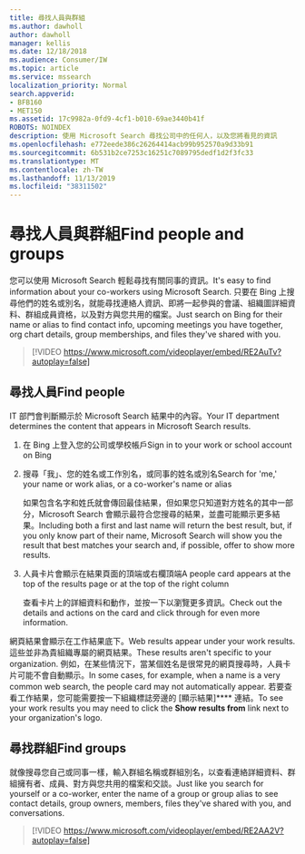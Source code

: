 ```yaml
---
title: 尋找人員與群組
ms.author: dawholl
author: dawholl
manager: kellis
ms.date: 12/18/2018
ms.audience: Consumer/IW
ms.topic: article
ms.service: mssearch
localization_priority: Normal
search.appverid:
- BFB160
- MET150
ms.assetid: 17c9982a-0fd9-4cf1-b010-69ae3440b41f
ROBOTS: NOINDEX
description: 使用 Microsoft Search 尋找公司中的任何人，以及您將看見的資訊
ms.openlocfilehash: e772eede386c26264414acb99b952570a9d33b91
ms.sourcegitcommit: 6b531b2ce7253c16251c7089795dedf1d2f3fc33
ms.translationtype: MT
ms.contentlocale: zh-TW
ms.lasthandoff: 11/13/2019
ms.locfileid: "38311502"
---
```

# <a name="find-people-and-groups"></a><span data-ttu-id="bc96f-103">尋找人員與群組</span><span class="sxs-lookup"><span data-stu-id="bc96f-103">Find people and groups</span></span>

<span data-ttu-id="bc96f-104">您可以使用 Microsoft Search 輕鬆尋找有關同事的資訊。</span><span class="sxs-lookup"><span data-stu-id="bc96f-104">It's easy to find information about your co-workers using Microsoft Search.</span></span> <span data-ttu-id="bc96f-105">只要在 Bing 上搜尋他們的姓名或別名，就能尋找連絡人資訊、即將一起參與的會議、組織圖詳細資料、群組成員資格，以及對方與您共用的檔案。</span><span class="sxs-lookup"><span data-stu-id="bc96f-105">Just search on Bing for their name or alias to find contact info, upcoming meetings you have together, org chart details, group memberships, and files they've shared with you.</span></span>
  
> [!VIDEO https://www.microsoft.com/videoplayer/embed/RE2AuTv?autoplay=false]
  
## <a name="find-people"></a><span data-ttu-id="bc96f-106">尋找人員</span><span class="sxs-lookup"><span data-stu-id="bc96f-106">Find people</span></span>

<span data-ttu-id="bc96f-107">IT 部門會判斷顯示於 Microsoft Search 結果中的內容。</span><span class="sxs-lookup"><span data-stu-id="bc96f-107">Your IT department determines the content that appears in Microsoft Search results.</span></span>
  
1. <span data-ttu-id="bc96f-108">在 Bing 上登入您的公司或學校帳戶</span><span class="sxs-lookup"><span data-stu-id="bc96f-108">Sign in to your work or school account on Bing</span></span>
    
2. <span data-ttu-id="bc96f-109">搜尋「我」、您的姓名或工作別名，或同事的姓名或別名</span><span class="sxs-lookup"><span data-stu-id="bc96f-109">Search for 'me,' your name or work alias, or a co-worker's name or alias</span></span>
    
    <span data-ttu-id="bc96f-110">如果包含名字和姓氏就會傳回最佳結果，但如果您只知道對方姓名的其中一部分，Microsoft Search 會顯示最符合您搜尋的結果，並盡可能顯示更多結果。</span><span class="sxs-lookup"><span data-stu-id="bc96f-110">Including both a first and last name will return the best result, but, if you only know part of their name, Microsoft Search will show you the result that best matches your search and, if possible, offer to show more results.</span></span>
    
3. <span data-ttu-id="bc96f-111">人員卡片會顯示在結果頁面的頂端或右欄頂端</span><span class="sxs-lookup"><span data-stu-id="bc96f-111">A people card appears at the top of the results page or at the top of the right column</span></span>
    
    <span data-ttu-id="bc96f-112">查看卡片上的詳細資料和動作，並按一下以瀏覽更多資訊。</span><span class="sxs-lookup"><span data-stu-id="bc96f-112">Check out the details and actions on the card and click through for even more information.</span></span>
    
<span data-ttu-id="bc96f-113">網頁結果會顯示在工作結果底下。</span><span class="sxs-lookup"><span data-stu-id="bc96f-113">Web results appear under your work results.</span></span> <span data-ttu-id="bc96f-114">這些並非為貴組織專屬的網頁結果。</span><span class="sxs-lookup"><span data-stu-id="bc96f-114">These results aren't specific to your organization.</span></span> <span data-ttu-id="bc96f-115">例如，在某些情況下，當某個姓名是很常見的網頁搜尋時，人員卡片可能不會自動顯示。</span><span class="sxs-lookup"><span data-stu-id="bc96f-115">In some cases, for example, when a name is a very common web search, the people card may not automatically appear.</span></span> <span data-ttu-id="bc96f-116">若要查看工作結果，您可能需要按一下組織標誌旁邊的 [顯示結果]\*\*\*\* 連結。</span><span class="sxs-lookup"><span data-stu-id="bc96f-116">To see your work results you may need to click the **Show results from** link next to your organization's logo.</span></span> 
  
## <a name="find-groups"></a><span data-ttu-id="bc96f-117">尋找群組</span><span class="sxs-lookup"><span data-stu-id="bc96f-117">Find groups</span></span>

<span data-ttu-id="bc96f-118">就像搜尋您自己或同事一樣，輸入群組名稱或群組別名，以查看連絡詳細資料、群組擁有者、成員、對方與您共用的檔案和交談。</span><span class="sxs-lookup"><span data-stu-id="bc96f-118">Just like you search for yourself or a co-worker, enter the name of a group or group alias to see contact details, group owners, members, files they've shared with you, and conversations.</span></span>
  
> [!VIDEO https://www.microsoft.com/videoplayer/embed/RE2AA2V?autoplay=false]
  

  

